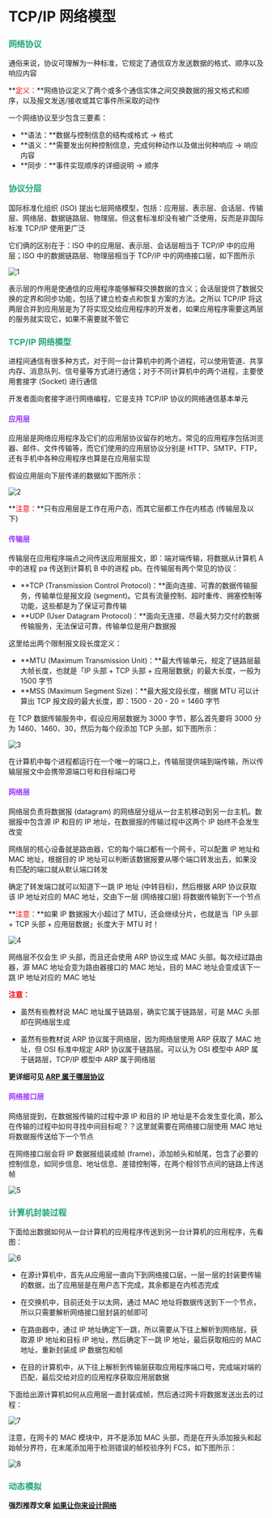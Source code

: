 # TCP/IP 网络模型

### <font color=#1FA774>网络协议</font>

通俗来说，协议可理解为一种标准，它规定了通信双方发送数据的格式、顺序以及响应内容

**<font color='red'>定义：</font>**网络协议定义了两个或多个通信实体之间交换数据的报文格式和顺序，以及报文发送/接收或其它事件所采取的动作

一个网络协议至少包含三要素：

- **语法：**数据与控制信息的结构或格式 -> 格式
- **语义：**需要发出何种控制信息，完成何种动作以及做出何种响应 -> 响应内容
- **同步：**事件实现顺序的详细说明 -> 顺序

### <font color=#1FA774>协议分层</font>

国际标准化组织 (ISO) 提出七层网络模型，包括：应用层、表示层、会话层、传输层、网络层、数据链路层、物理层。但这套标准却没有被广泛使用，反而是非国际标准 TCP/IP 使用更广泛

它们俩的区别在于：ISO 中的应用层、表示层、会话层相当于 TCP/IP 中的应用层；ISO 中的数据链路层、物理层相当于 TCP/IP 中的网络接口层，如下图所示

![1](https://cdn.jsdelivr.net/gh/LFool/new-image-hosting@master/20230524/0235521684866952j1lLVF1.svg)

表示层的作用是使通信的应用程序能够解释交换数据的含义；会话层提供了数据交换的定界和同步功能，包括了建立检查点和恢复方案的方法。之所以 TCP/IP 将这两层合并到应用层是为了将实现交给应用程序的开发者，如果应用程序需要这两层的服务就实现它，如果不需要就不管它

### <font color=#1FA774>TCP/IP 网络模型</font>

进程间通信有很多种方式，对于同一台计算机中的两个进程，可以使用管道、共享内存、消息队列、信号量等方式进行通信；对于不同计算机中的两个进程，主要使用套接字 (Socket) 进行通信

开发者面向套接字进行网络编程，它是支持 TCP/IP 协议的网络通信基本单元

#### <font color=#9933FF>应用层</font>

应用层是网络应用程序及它们的应用层协议留存的地方。常见的应用程序包括浏览器、邮件、文件传输等，而它们使用的应用层协议分别是 HTTP、SMTP、FTP，还有手机中各种应用程序也算是在应用层实现

假设应用层向下层传递的数据如下图所示：

![2](https://cdn.jsdelivr.net/gh/LFool/new-image-hosting@master/20230523/02195816847795982Aax9b2.svg)

**<font color='red'>注意：</font>**只有应用层是工作在用户态，而其它层都工作在内核态 (传输层及以下)

#### <font color=#9933FF>传输层</font>

传输层在应用程序端点之间传送应用层报文，即：端对端传输，将数据从计算机 A 中的进程 pa 传送到计算机 B 中的进程 pb。在传输层有两个常见的协议：

- **TCP (Transmission Control Protocol)：**面向连接、可靠的数据传输服务，传输单位是报文段 (segment)。它具有流量控制、超时重传、拥塞控制等功能，这些都是为了保证可靠传输
- **UDP (User Datagram Protocol)：**面向无连接、尽最大努力交付的数据传输服务，无法保证可靠，传输单位是用户数据报

这里给出两个限制报文段长度定义：

- **MTU (Maximum Transmission Unit)：**最大传输单元，规定了链路层最大帧长度，也就是「IP 头部 + TCP 头部 + 应用层数据」的最大长度，一般为 1500 字节
- **MSS (Maximum Segment Size)：**最大报文段长度，根据 MTU 可以计算出 TCP 报文段的最大长度，即：1500 - 20 - 20 = 1460 字节

在 TCP 数据传输服务中，假设应用层数据为 3000 字节，那么首先要将 3000 分为 1460、1460、30，然后为每个段添加 TCP 头部，如下图所示：

![3](https://cdn.jsdelivr.net/gh/LFool/new-image-hosting@master/20230523/0257041684781824Cil0r43.svg)

在计算机中每个进程都运行在一个唯一的端口上，传输层提供端到端传输，所以传输层报文中会携带源端口号和目标端口号

#### <font color=#9933FF>网络层</font>

网络层负责将数据报 (datagram) 的网络层分组从一台主机移动到另一台主机。数据报中包含源 IP 和目的 IP 地址，在数据报的传输过程中这两个 IP 始终不会发生改变

网络层的核心设备就是路由器，它的每个端口都有一个网卡，可以配置 IP 地址和 MAC 地址，根据目的 IP 地址可以判断该数据报要从哪个端口转发出去，如果没有匹配的端口就从默认端口转发

确定了转发端口就可以知道下一跳 IP 地址 (中转目标)，然后根据 ARP 协议获取该 IP 地址对应的 MAC 地址，交由下一层 (网络接口层) 将数据传输到下一个节点

**<font color='red'>注意：</font>**如果 IP 数据报大小超过了 MTU，还会继续分片，也就是当「IP 头部 + TCP 头部 + 应用层数据」长度大于 MTU 时！

![4](https://cdn.jsdelivr.net/gh/LFool/new-image-hosting@master/20230523/2039171684845557EUu5Zk4.svg)

网络层不仅会生 IP 头部，而且还会使用 ARP 协议生成 MAC 头部。每次经过路由器，源 MAC 地址会变为路由器接口的 MAC 地址，目的 MAC 地址会变成该下一跳 IP 地址对应的 MAC 地址

**<font color='red'>注意：</font>**

- 虽然有些教材说 MAC 地址属于链路层，确实它属于链路层，可是 MAC 头部却在网络层生成

- 虽然有些教材说 ARP 协议属于网络层，因为网络层使用 ARP 获取了 MAC 地址，但 OSI 标准中规定 ARP 协议属于链路层。可以认为 OSI 模型中 ARP 属于链路层，TCP/IP 模型中 ARP 属于网络层

**更详细可见 [ARP 属于哪层协议](https://blog.csdn.net/ysdaniel/article/details/6785257)**

#### <font color=#9933FF>网络接口层</font>

网络层提到，在数据报传输的过程中源 IP 和目的 IP 地址是不会发生变化滴，那么在传输的过程中如何寻找中间目标呢？？这里就需要在网络接口层使用 MAC 地址将数据报传送给下一个节点

在网络接口层会将 IP 数据报组装成帧 (frame)，添加帧头和帧尾，包含了必要的控制信息，如同步信息、地址信息、差错控制等，在两个相邻节点间的链路上传送帧

![5](https://cdn.jsdelivr.net/gh/LFool/new-image-hosting@master/20230524/02015216848649128YbRbZ5.svg)

### <font color=#1FA774>计算机封装过程</font>

下面给出数据如何从一台计算机的应用程序传送到另一台计算机的应用程序，先看图：

![6](https://cdn.jsdelivr.net/gh/LFool/new-image-hosting@master/20230524/0239171684867157aZXK3q6.svg)

- 在源计算机中，首先从应用层一直向下到网络接口层，一层一层的封装要传输的数据，出了应用层是在用户态下完成，其余都是在内核态完成

- 在交换机中，目前还处于以太网，通过 MAC 地址将数据传送到下一个节点，所以只需要解析网络接口层封装的帧即可

- 在路由器中，通过 IP 地址确定下一跳，所以需要从下往上解析到网络层，获取源 IP 地址和目标 IP 地址，然后确定下一跳 IP 地址，最后获取相应的 MAC 地址，重新封装成 IP 数据包和帧

- 在目的计算机中，从下往上解析到传输层获取应用程序端口号，完成端对端的匹配，最后交给对应的应用程序获取应用层数据

下面给出源计算机如何从应用层一直封装成帧，然后通过网卡将数据发送出去的过程：

![7](https://cdn.jsdelivr.net/gh/LFool/new-image-hosting@master/20230524/0358561684871936sYE0iv7.svg)

注意，在网卡的 MAC 模块中，并不是添加 MAC 头部，而是在开头添加报头和起始帧分界符，在末尾添加用于检测错误的帧校验序列 FCS，如下图所示：

![8](https://cdn.jsdelivr.net/gh/LFool/new-image-hosting@master/20230524/0356471684871807B1tEnW8.svg)

### <font color=#1FA774>动态模拟</font>

**强烈推荐文章 [如果让你来设计网络](https://mp.weixin.qq.com/s/jiPMUk6zUdOY6eKxAjNDbQ)**